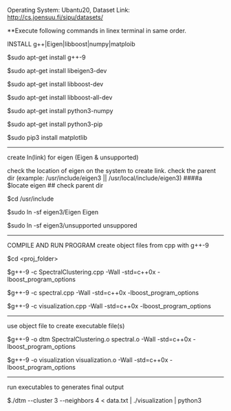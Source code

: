 Operating System: Ubantu20, Dataset Link: http://cs.joensuu.fi/sipu/datasets/

**Execute following commands in linex terminal in same order.

INSTALL g++|Eigen|libboost|numpy|matploib

$sudo apt-get install g++-9

$sudo apt-get install libeigen3-dev

$sudo apt-get install libboost-dev

$sudo apt-get install libboost-all-dev 

$sudo apt-get install python3-numpy

$sudo apt-get install python3-pip

$sudo pip3 install matplotlib

-----
create ln(link) for eigen (Eigen & unsupported)

check the location of eigen on the system to create link. check the parent dir (example: /usr/include/eigen3 || /usr/local/include/eigen3) ####a
$locate eigen ## check parent dir

$cd /usr/include

$sudo ln -sf eigen3/Eigen Eigen

$sudo ln -sf eigen3/unsupported unsuppored

----
COMPILE AND RUN PROGRAM
create object files from cpp with g++-9

$cd <proj_folder>

$g++-9 -c SpectralClustering.cpp -Wall -std=c++0x -lboost_program_options

$g++-9 -c spectral.cpp -Wall -std=c++0x -lboost_program_options

$g++-9 -c visualization.cpp -Wall -std=c++0x -lboost_program_options

----
use object file to create executable file(s)

$g++-9 -o dtm SpectralClustering.o spectral.o -Wall -std=c++0x -lboost_program_options

$g++-9 -o visualization visualization.o -Wall -std=c++0x -lboost_program_options

----
run executables to generates final output

$./dtm --cluster 3 --neighbors 4 < data.txt | ./visualization | python3


